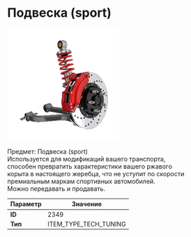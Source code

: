 # Подвеска (sport)

![Item Image](../img/2349.webp?raw=true)

Предмет: Подвеска (sport)<br>Используется для модификаций вашего транспорта, <br>способен превратить характеристики вашего ржавого<br>корыта в настоящего жеребца, что не уступит по скорости<br>премиальным маркам спортивных автомобилей.<br>Можно передавать и продавать.


| Параметр | Значение |
|----------|----------|
| **ID** | 2349 |
| **Тип** | ITEM_TYPE_TECH_TUNING |

